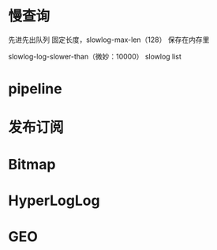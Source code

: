 # 慢查询
先进先出队列
固定长度，slowlog-max-len（128）
保存在内存里

slowlog-log-slower-than（微妙：10000）
slowlog list

# pipeline

# 发布订阅

# Bitmap

# HyperLogLog

# GEO